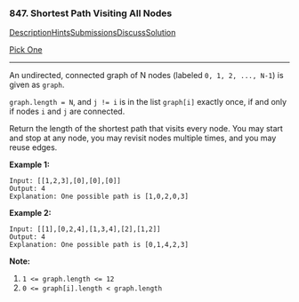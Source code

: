 ### 847. Shortest Path Visiting All Nodes

[Description](https://leetcode.com/problems/shortest-path-visiting-all-nodes/description/)[Hints](https://leetcode.com/problems/shortest-path-visiting-all-nodes/hints/)[Submissions](https://leetcode.com/problems/shortest-path-visiting-all-nodes/submissions/)[Discuss](https://leetcode.com/problems/shortest-path-visiting-all-nodes/discuss/)[Solution](https://leetcode.com/problems/shortest-path-visiting-all-nodes/solution/)

[Pick One](https://leetcode.com/problems/random-one-question/)

------

An undirected, connected graph of N nodes (labeled `0, 1, 2, ..., N-1`) is given as `graph`.

`graph.length = N`, and `j != i` is in the list `graph[i]` exactly once, if and only if nodes `i` and `j` are connected.

Return the length of the shortest path that visits every node. You may start and stop at any node, you may revisit nodes multiple times, and you may reuse edges.

 


**Example 1:**

```
Input: [[1,2,3],[0],[0],[0]]
Output: 4
Explanation: One possible path is [1,0,2,0,3]
```

**Example 2:**

```
Input: [[1],[0,2,4],[1,3,4],[2],[1,2]]
Output: 4
Explanation: One possible path is [0,1,4,2,3]
```

 

**Note:**

1. `1 <= graph.length <= 12`
2. `0 <= graph[i].length < graph.length`
